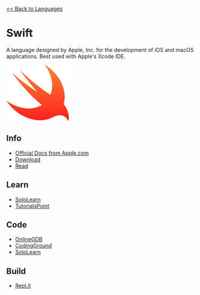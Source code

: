 <a href=".">&lt;&lt; Back to Languages</a>

# Swift
A language designed by Apple, Inc. for the development of iOS and macOS applications.  Best used with Apple's Xcode IDE.

<img src="logos/Swift.png" height="150"/>

## Info
- [Official Docs from Apple.com](https://developer.apple.com/swift/resources/)
- [Download](https://swift.org/download)
- [Read](https://en.wikipedia.org/wiki/Swift_(programming_language))

## Learn
- [SoloLearn](https://www.sololearn.com/Course/Swift/)
- [TutorialsPoint](https://www.tutorialspoint.com/swift/index.htm)

## Code
- [OnlineGDB](https://www.onlinegdb.com/online_swift_compiler)
- [CodingGround](https://www.tutorialspoint.com/compile_swift_online.php)
- [SoloLearn](https://code.sololearn.com/#swift)

## Build
- [Repl.it](https://repl.it/languages/swift)
